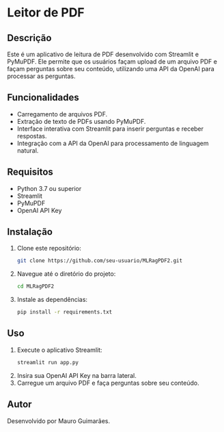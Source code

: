 # Leitor de PDF

## Descrição
Este é um aplicativo de leitura de PDF desenvolvido com Streamlit e PyMuPDF. Ele permite que os usuários façam upload de um arquivo PDF e façam perguntas sobre seu conteúdo, utilizando uma API da OpenAI para processar as perguntas.

## Funcionalidades
- Carregamento de arquivos PDF.
- Extração de texto de PDFs usando PyMuPDF.
- Interface interativa com Streamlit para inserir perguntas e receber respostas.
- Integração com a API da OpenAI para processamento de linguagem natural.

## Requisitos
- Python 3.7 ou superior
- Streamlit
- PyMuPDF
- OpenAI API Key

## Instalação
1. Clone este repositório:
   ```bash
   git clone https://github.com/seu-usuario/MLRagPDF2.git
   ```
2. Navegue até o diretório do projeto:
   ```bash
   cd MLRagPDF2
   ```
3. Instale as dependências:
   ```bash
   pip install -r requirements.txt
   ```

## Uso
1. Execute o aplicativo Streamlit:
   ```bash
   streamlit run app.py
   ```
2. Insira sua OpenAI API Key na barra lateral.
3. Carregue um arquivo PDF e faça perguntas sobre seu conteúdo.

## Autor
Desenvolvido por Mauro Guimarães.
